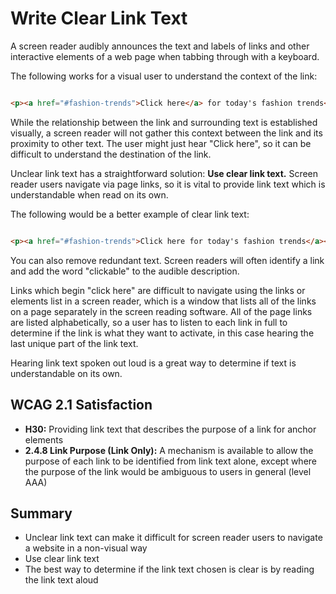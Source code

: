# Write Clear Link Text

A screen reader audibly announces the text and labels of links and other interactive elements of a web page when tabbing through with a keyboard.


The following works for a visual user to understand the context of the link:

```html

<p><a href="#fashion-trends">Click here</a> for today's fashion trends</p>

```

While the relationship between the link and surrounding text is established visually, a screen reader will not gather this context between the link and its proximity to other text. The user might just hear "Click here", so it can be difficult to understand the destination of the link.


Unclear link text has a straightforward solution: **Use clear link text.** Screen reader users navigate via page links, so it is vital to provide link text which is understandable when read on its own.


The following would be a better example of clear link text:

```html

<p><a href="#fashion-trends">Click here for today's fashion trends</a></p>

```

You can also remove redundant text. Screen readers will often identify a link and add the word "clickable" to the audible description.


Links which begin "click here" are difficult to navigate using the links or elements list in a screen reader, which is a window that lists all of the links on a page separately in the screen reading software. All of the page links are listed alphabetically, so a user has to listen to each link in full to determine if the link is what they want to activate, in this case hearing the last unique part of the link text.


Hearing link text spoken out loud is a great way to determine if text is understandable on its own.


## WCAG 2.1 Satisfaction

- **H30:** Providing link text that describes the purpose of a link for anchor elements
- **2.4.8 Link Purpose (Link Only):** A mechanism is available to allow the purpose of each link to be identified from link text alone, except where the purpose of the link would be ambiguous to users in general (level AAA)


## Summary

- Unclear link text can make it difficult for screen reader users to navigate a website in a non-visual way
- Use clear link text
- The best way to determine if the link text chosen is clear is by reading the link text aloud
